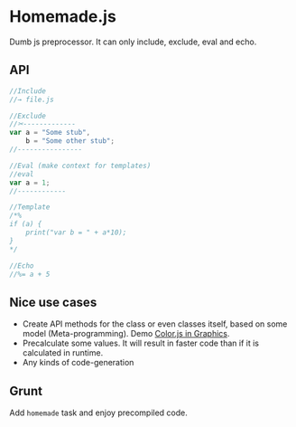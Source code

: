 # Homemade.js
Dumb js preprocessor. It can only include, exclude, eval and echo.

## API
```javascript
//Include
//→ file.js

//Exclude
//✂-------------
var a = "Some stub",
	b = "Some other stub";
//----------------

//Eval (make context for templates)
//eval
var a = 1;
//------------

//Template
/*%
if (a) {
	print("var b = " + a*10);
}
*/

//Echo
//%= a + 5
```

## Nice use cases

* Create API methods for the class or even classes itself, based on some model (Meta-programming). Demo [Color.js in Graphics](https://github.com/dfcreative/graphics/blob/master/src/Color.js).
* Precalculate some values. It will result in faster code than if it is calculated in runtime.
* Any kinds of code-generation

## Grunt
Add `homemade` task and enjoy precompiled code.